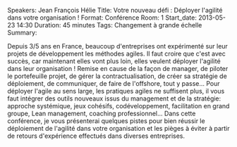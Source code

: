 Speakers: Jean François Hélie
Title: Votre nouveau défi : Déployer l'agilité dans votre organisation !
Format: Conférence
Room: 1
Start_date: 2013-05-23 14:30
Duration: 45 minutes
Tags: Changement à grande échelle
Summary:

Depuis 3/5 ans en France, beaucoup d'entreprises ont expérimenté sur leur projets de développement les méthodes agiles.
Il faut croire que c'est avec succès, car maintenant elles vont plus loin, elles veulent déployer l'agilité dans leur organisation !
Remise en cause de la façon de manager, de piloter le portefeuille projet, de gérer la contractualisation, de créer sa stratégie de déploiement, de communiquer, de faire de l'offshore, tout y passe...
Pour déployer l'agile au sens large, les pratiques agiles ne suffisent plus, il vous faut intégrer des outils nouveaux issus du management et de la stratégie: approche systémique, jeux cohésifs, codéveloppement, facilitation en grand groupe, Lean management, coaching professionnel...
Dans cette conférence, je vous présenterai quelques pistes pour bien réussir le déploiement de l'agilité dans votre organisation et les pièges à éviter à partir de retours d'expérience effectués dans diverses entreprises.
